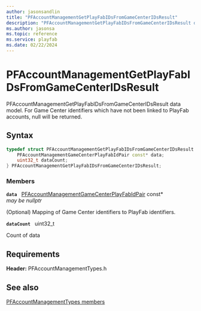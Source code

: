 ```yaml
---
author: jasonsandlin
title: "PFAccountManagementGetPlayFabIDsFromGameCenterIDsResult"
description: "PFAccountManagementGetPlayFabIDsFromGameCenterIDsResult data model. For Game Center identifiers which have not been linked to PlayFab accounts, null will be returned."
ms.author: jasonsa
ms.topic: reference
ms.service: playfab
ms.date: 02/22/2024
---
```


# PFAccountManagementGetPlayFabIDsFromGameCenterIDsResult  

PFAccountManagementGetPlayFabIDsFromGameCenterIDsResult data model. For Game Center identifiers which have not been linked to PlayFab accounts, null will be returned.  

## Syntax  
  
```cpp
typedef struct PFAccountManagementGetPlayFabIDsFromGameCenterIDsResult {  
    PFAccountManagementGameCenterPlayFabIdPair const* data;  
    uint32_t dataCount;  
} PFAccountManagementGetPlayFabIDsFromGameCenterIDsResult;  
```
  
### Members  
  
**`data`** &nbsp; [PFAccountManagementGameCenterPlayFabIdPair](pfaccountmanagementgamecenterplayfabidpair.md) const*  
*may be nullptr*  
  
(Optional) Mapping of Game Center identifiers to PlayFab identifiers.
  
**`dataCount`** &nbsp; uint32_t  
  
Count of data
  
  
## Requirements  
  
**Header:** PFAccountManagementTypes.h
  
## See also  
[PFAccountManagementTypes members](../pfaccountmanagementtypes_members.md)  

  
  
